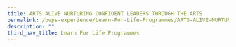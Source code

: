 ```yaml
---
title: ARTS ALIVE NURTURING CONFIDENT LEADERS THROUGH THE ARTS
permalink: /bvps-experience/Learn-For-Life-Programmes/ARTS-ALIVE-NURTURING-CONFIDENT-LEADERS-THROUGH-THE-ARTS/
description: ""
third_nav_title: Learn For Life Programmes
---
```

